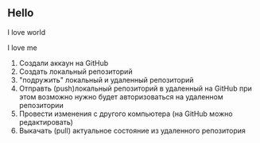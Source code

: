 ## Hello

I love world

I love me

1. Создали аккаун на GitHub
2. Создать локальный репозиторий
3. "подружить" локальный и удаленный репозиторий
4. Отправть (push)локальный репозиторий в удаленный на GitHub при этом возможно нужно будет авторизоваться на удаленном репозитории
5. Провести изменения с другого компьютера (на GitHub можно редактировать)
6. Выкачать (pull) актуальное состояние из удаленного репозитория
